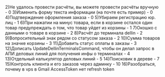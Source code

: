 [comment]: <> (1&#41;Видимая граница шапки - 0)
2)Не удалось провести расчёты, вы можете провести расчёты вручную - 0
3)Изменить форму текста информации (на почте есть пример) - 0
4)Подтверждение оформления заказа - 0
5)Убираем регистрацию юр. лиц - 1
6)При нажатии на минус товара, если в корзине остался один товар предупреждать о том, что товар уйдет из корзины - 1
7)Окошко с данными о товаре в корзине - 2
8)Расчёт до терминала dellin - 2
9)Вопросительный знак рядом со статусом заказа - 2
10)Сумма товаров на значке корзины - 3
11)Добавить статус оплаты в заказы - 3
12)Дописать UpdateDellinTerminalsCommand, чтобы он делал запрос в АПИ деловых линий для получения инфы о терминалах - 4
13)Отдельный калькулятор деловых линий - 5
14)Поисковик в дереве - 7
15)Контроль клиента и его заказов через админку - 10
16)Разобраться, почему в vps в Gmail AccessToken нет refresh token